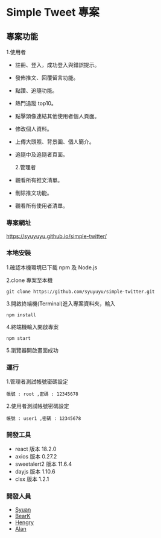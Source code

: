 # Simple Tweet 專案

## 專案功能

1.使用者

- 註冊、登入，成功登入與錯誤提示。
- 發佈推文、回覆留言功能。
- 點讚、追隨功能。
- 熱門追蹤 top10。
- 點擊頭像連結其他使用者個人頁面。
- 修改個人資料。
- 上傳大頭照、背景圖、個人簡介。
- 追隨中及追隨者頁面。

  2.管理者

- 觀看所有推文清單。
- 刪除推文功能。
- 觀看所有使用者清單。

### 專案網址

https://syuyuyu.github.io/simple-twitter/

### 本地安裝

1.確認本機環境已下載 npm 及 Node.js

2.clone 專案至本機

```
git clone https://github.com/syuyuyu/simple-twitter.git
```

3.開啟終端機(Terminal)進入專案資料夾，輸入

```
npm install
```

4.終端機輸入開啟專案

```
npm start
```

5.瀏覽器開啟畫面成功

### 運行

1.管理者測試帳號密碼設定

```
帳號 : root ,密碼 : 12345678
```

2.使用者測試帳號密碼設定

```
帳號 : user1 ,密碼 : 12345678
```

### 開發工具

- react 版本 18.2.0
- axios 版本 0.27.2
- sweetalert2 版本 11.6.4
- dayjs 版本 1.10.6
- clsx 版本 1.2.1

### 開發人員

- [Syuan](https://github.com/syuyuyu)
- [BearK](https://github.com/BearK0515)
- [Hengry](https://github.com/henrysmile2071)
- [Alan](https://github.com/AlanSquid)
